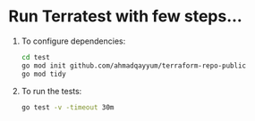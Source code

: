 # Run Terratest with few steps...

1. To configure dependencies:

    ```bash
    cd test
    go mod init github.com/ahmadqayyum/terraform-repo-public
    go mod tidy
    ```

2. To run the tests:

    ```bash
    go test -v -timeout 30m
    ```
